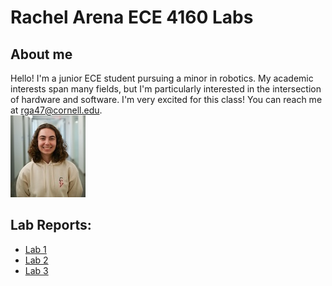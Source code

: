# Rachel Arena ECE 4160 Labs

## About me
Hello! I'm a junior ECE student pursuing a minor in robotics. My academic interests span many fields, but I'm particularly interested in the intersection of hardware and software. I'm very excited for this class! You can reach me at [rga47@cornell.edu](mailto:rga47@cornell.edu).  
![This is me](files/profile.jpg)

## Lab Reports: 

- [Lab 1](lab1.md)
- [Lab 2](lab2.md)
- [Lab 3](lab3.md)